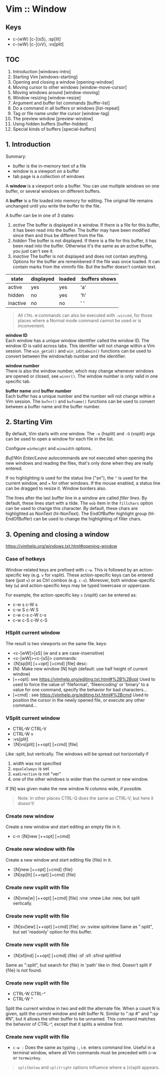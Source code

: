 # Vim :: Window


## Keys

- c-⟨wW⟩ [c-]⟨sS⟩, :sp[lit]
- c-⟨wW⟩ [c-]⟨vV⟩, :vs[plit]



## TOC

1.  Introduction                              [windows-intro]
2.  Starting Vim                              [windows-starting]
3.  Opening and closing a window              [opening-window]
4.  Moving cursor to other windows            [window-move-cursor]
5.  Moving windows around                     [window-moving]
6.  Window resizing                           [window-resize]
7.  Argument and buffer list commands         [buffer-list]
8.  Do a command in all buffers or windows    [list-repeat]
9.  Tag or file name under the cursor         [window-tag]
10. The preview window                        [preview-window]
11. Using hidden buffers                      [buffer-hidden]
12. Special kinds of buffers                  [special-buffers]


## 1. Introduction

Summary:
- buffer is the in-memory text of a file
- window is a viewport on a buffer
- tab page is a collection of windows

A **window** is a viewport onto a buffer. You can use multiple windows on one buffer, or several windows on different buffers.

A **buffer** is a file loaded into memory for editing. The original file remains unchanged until you write the buffer to the file.

A buffer can be in one of 3 states:
1. *active*
   The buffer is displayed in a window. If there is a file for this buffer, it has been read into the buffer. The buffer may have been modified since then and thus be different from the file.
2. *hidden*
   The buffer is not displayed. If there is a file for this buffer, it has been read into the buffer.  Otherwise it's the same as an active buffer, you just can't see it.
3. *inactive*
   The buffer is not displayed and does not contain anything. Options for the buffer are remembered if the file was once loaded. It can contain marks from the viminfo file. But the buffer doesn't contain text.

state    | displayed | loaded | :buffers shows
---------|-----------|--------|---------------
active   | yes       | yes    | 'a'
hidden   | no        | yes    | 'h'
inactive | no        | no     | ' '

>All `CTRL-W` commands can also be executed with `:wincmd`, for those places where a Normal mode command cannot be used or is inconvenient.

**window ID**    
Each window has a unique window identifier called the window ID. The window ID is valid across tabs. This identifier will not change within a Vim session. The `win_getid()` and `win_id2tabwin()` functions can be used to convert between the window/tab number and the identifier.

**window number**   
There is also the window number, which may change whenever windows are opened or closed, see `winnr()`. The window number is only valid in one specific tab.


**buffer name** and **buffer number**    
Each buffer has a unique number and the number will not change within a Vim session. The `bufnr()` and `bufname()` functions can be used to convert between a buffer name and the buffer number.

## 2. Starting Vim

By default, Vim starts with one window. The `-o` (hsplit) and `-O` (vsplit) args can be used to open a window for each file in the list.

Configure `winheight` and `winwidth` options.

*Buf/Win Enter/Leave* autocommands are not executed when opening the new windows and reading the files, that's only done when they are really entered.

If no highlighting is used for the status line ("sn"), the `^` is used for the current window, and `=` for other windows. If the mouse enabled, a status line can be dragged to resize it. Window borders also.

The lines after the last buffer line in a window are called *filler lines*. By default, these lines start with a tilde. The `eob` item in the `fillchars` option can be used to change this character. By default, these chars are highlighted as NonText (hl-NonText). The EndOfBuffer highlight group (hl-EndOfBuffer) can be used to change the highlighting of filler chars.

## 3. Opening and closing a window
https://vimhelp.org/windows.txt.html#opening-window

### Case of hotkeys

Window-related keys are prefixed with `c-w`. This is followed by an action-specific key (e.g. `v` for vsplit). These action-specific keys can be entered bare (just `v`) or as Ctrl combos (e.g. `c-v`). Moreover, both window-specific key (`w`) and action-specific keys may be typed lowercase or uppercase.

For example, the action-specific key `s` (vsplit) can be entered as:
- c-w s      c-W s
- c-w S      c-W S
- c-w c-s    c-W c-s
- c-w c-S    c-W c-S

### HSplit current window

The result is two viewports on the same file.
keys:
- <c-[wW]>[sS]        (w and s are case-insensitive)
- <c-[wW]><c-[sS]>
commands:
- :[N]sp[lit] [++opt] [+cmd] [file]
desc:
- [N]: Make new window [N] high (default: use half height of current window)
- [++opt]: see https://vimhelp.org/editing.txt.html#%2B%2Bopt
  Used to used to force the value of 'fileformat', 'fileencoding' or 'binary' to a value for one command, specify the behavior for bad characters…
- [+cmd] : see https://vimhelp.org/editing.txt.html#%2Bcmd
  Used to position the cursor in the newly opened file, or execute any other command…




### VSplit current window
- CTRL-W CTRL-V
- CTRL-W v
- :vs[plit]
- :[N]vs[plit] [++opt] [+cmd] [file]

Like :split, but vertically. The windows will be spread out horizontally if
1. width was not specified
2. `equalalways` is set
3. `eadirection` is not "ver"
4. one of the other windows is wider than the current or new window.

If [N] was given make the new window N columns wide, if possible.
>Note: In other places CTRL-Q does the same as CTRL-V, but here it doesn't!

### Create new window

Create a new window and start editing an empty file in it.
- c-n
:[N]new [++opt] [+cmd]

### Create new window with file
Create a new window and start editing file {file} in it.
- :[N]new [++opt] [+cmd] {file}
- :[N]sp[lit] [++opt] [+cmd] {file}

### Create new vsplit with file

- :[N]vne[w] [++opt] [+cmd] [file]    :vne :vnew
Like :new, but split vertically.

### Create new vsplit with file

- :[N]sv[iew] [++opt] [+cmd] [file]      :sv :sview splitview
Same as ":split", but set 'readonly' option for this buffer.

### Create new vsplit with file

- :[N]sf[ind] [++opt] [+cmd] {file}     :sf :sfi :sfind splitfind

Same as ":split", but search for {file} in 'path' like in :find. 
Doesn't split if {file} is not found.

### Create new vsplit with file

- CTRL-W CTRL-^
- CTRL-W ^

Split the current window in two and edit the alternate file. When a count N is given, split the current window and edit buffer N. Similar to ":sp #" and ":sp #N", but it allows the other buffer to be unnamed. This command matches the behavior of CTRL-^, except that it splits a window first.

### Create new vsplit with file

- `c-w :`
Does the same as typing `:`, i.e. enters command line. Useful in a terminal window, where all Vim commands must be preceded with c-w or `termwinkey`.


>`splitbelow` and `splitright` options influence where a (v)split appears.
